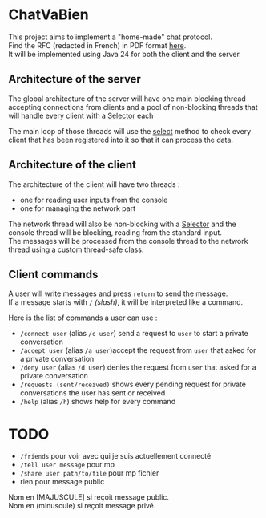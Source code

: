 # ChatVaBien

This project aims to implement a "home-made" chat protocol.\
Find the RFC (redacted in French) in PDF format [here](./RFC%20ChatVaBien.pdf).\
It will be implemented using Java 24 for both the client and the server.

## Architecture of the server
The global architecture of the server will have one main blocking thread accepting connections from clients and a pool of non-blocking threads that will handle every client with a [Selector](https://docs.oracle.com/en/java/javase/24/docs/api/java.base/java/nio/channels/Selector.html) each

The main loop of those threads will use the [select](https://docs.oracle.com/en/java/javase/24/docs/api/java.base/java/nio/channels/Selector.html#select(java.util.function.Consumer)) method to check every client that has been registered into it so that it can process the data.

## Architecture of the client
The architecture of the client will have two threads :
- one for reading user inputs from the console
- one for managing the network part

The network thread will also be non-blocking with a [Selector](https://docs.oracle.com/en/java/javase/24/docs/api/java.base/java/nio/channels/Selector.html) and the console thread will be blocking, reading from the standard input.\
The messages will be processed from the console thread to the network thread using a custom thread-safe class.

## Client commands
A user will write messages and press `return` to send the message.\
If a message starts with `/` *(slash)*, it will be interpreted like a command.

Here is the list of commands a user can use :
- `/connect user` (alias `/c user`) send a request to `user` to start a private conversation
- `/accept user` (alias `/a user`)accept the request from `user` that asked for a private conversation
- `/deny user` (alias `/d user`) denies the request from `user` that asked for a private conversation
- `/requests (sent/received)` shows every pending request for private conversations the user has sent or received
- `/help` (alias `/h`) shows help for every command

# TODO

- `/friends` pour voir avec qui je suis actuellement connecté
- `/tell user message` pour mp
- `/share user path/to/file` pour mp fichier
- rien pour message public

Nom en [MAJUSCULE] si reçoit message public.\
Nom en (minuscule) si reçoit message privé.
